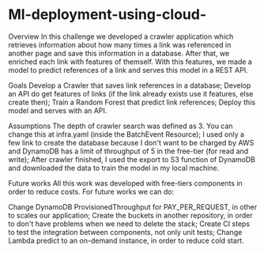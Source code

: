 # Ml-deployment-using-cloud-

Overview
In this challenge we developed a crawler application which retrieves information about how many times a link was referenced in another page and save this information in a database. After that, we enriched each link with features of themself. With this features, we made a model to predict references of a link and serves this model in a REST API.

Goals
Develop a Crawler that saves link references in a database;
Develop an API do get features of links (if the link already exists use it features, else create then);
Train a Random Forest that predict link references;
Deploy this model and serves with an API.

Assumptions
The depth of crawler search was defined as 3. You can change this at infra.yaml (inside the BatchEvent Resource);
I used only a few link to create the database because I don't want to be charged by AWS and DynamoDB has a limit of throughput of 5 in the free-tier (for read and write);
After crawler finished, I used the export to S3 function of DynamoDB and downloaded the data to train the model in my local machine.

Future works
All this work was developed with free-tiers components in order to reduce costs. For future works we can do:

Change DynamoDB ProvisionedThroughput for PAY_PER_REQUEST, in other to scales our application;
Create the buckets in another repository, in order to don't have problems when we need to delete the stack;
Create CI steps to test the integration between components, not only unit tests;
Change Lambda predict to an on-demand instance, in order to reduce cold start.
